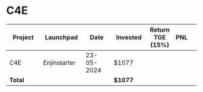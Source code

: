 # C4E



<table data-full-width="true"><thead><tr><th width="152">Project</th><th width="138">Launchpad</th><th width="132">Date</th><th width="133">Invested</th><th>Return TGE (15%)</th><th>PNL</th><th></th></tr></thead><tbody><tr><td>C4E</td><td>Enjinstarter</td><td>23-05-2024</td><td>$1077</td><td></td><td></td><td></td></tr><tr><td><strong>Total</strong></td><td></td><td></td><td><strong>$1077</strong></td><td></td><td></td><td></td></tr></tbody></table>

